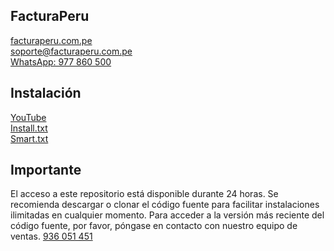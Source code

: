 ## FacturaPeru

[facturaperu.com.pe](http://facturaperu.com.pe "Clic")<br>
soporte@facturaperu.com.pe<br>
[WhatsApp: 977 860 500](https://walink.co/0c870c "Clic")<br>

## Instalación

[YouTube](https://www.youtube.com/watch?v=wPuCsre30S0 "Clic")<br>
[Install.txt](https://facturaperu.com.pe/install.txt "Clic")<br>
[Smart.txt](https://facturaperu.com.pe/smart.txt "Clic")<br>

## Importante

El acceso a este repositorio está disponible durante 24 horas. Se recomienda descargar o clonar el código fuente para facilitar instalaciones ilimitadas en cualquier momento. Para acceder a la versión más reciente del código fuente, por favor, póngase en contacto con nuestro equipo de ventas. [936 051 451](https://walink.co/4547b4 "Clic")<br>
